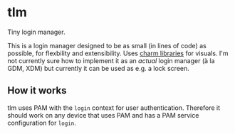 # tlm
Tiny login manager.

This is a login manager designed to be as small (in lines of code) as possible, for flexbility and extensibility. Uses [charm libraries](https://charm.sh/) for visuals. I'm not currently sure how to implement it as an *actual* login manager (à la GDM, XDM) but currently it can be used as e.g. a lock screen.

## How it works
tlm uses PAM with the `login` context for user authentication. Therefore it should work on any device that uses PAM and has a PAM service configuration for `login`.
